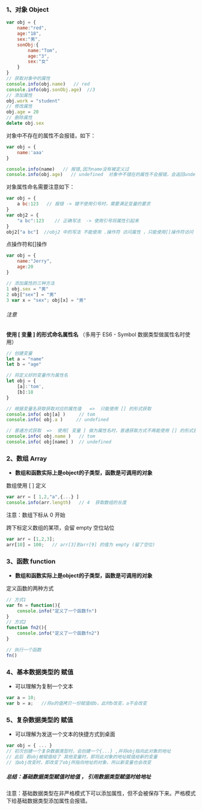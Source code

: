 ### 1、对象 Object

```js
var obj = {
    name:"red",
    age:"18",
    sex:"男",
    sonObj:{
        name:"Tom",
        age:"3",
        sex:"女"
    }
}
// 获取对象中的属性
console.info(obj.name)   // red
console.info(obj.sonObj.age)  //3
// 添加属性
obj.work = "student"
// 修改属性
obj.age = 20
// 删除属性
delete obj.sex
```

对象中不存在的属性不会报错，如下：

```js
var obj = {
	name:'aaa'
}

console.info(name)   // 报错,因为name没有被定义过
console.info(obj.age)   // undefined  对象中不错在的属性不会报错，会返回undefined
```
对象属性命名需要注意如下：

```js
var obj = {
    a bc:123   // 报错 -> 键不使用引号时，需要满足变量的要求 
}
var obj2 = {
	"a bc":123    // 正确写法  -> 使用引号将属性引起来
}
obj2["a bc"]  //obj2 中的写法 不能使用 .操作符 访问属性 ，只能使用[]操作符访问
```

点操作符和[]操作

```js
var obj = {
    name:"Jerry",
    age:20
}

// 添加属性的三种方法
1 obj.sex = "男"
2 obj["sex"] = "男"
3 var x = "sex"; obj[x] = "男"
```

###### 注意

**使用 [ 变量 ] 的形式命名属性名** （多用于 ES6 - Symbol 数据类型做属性名时使用）

```js
// 创建变量
let a = "name"
let b = "age"

// 将定义好的变量作为属性名
let obj = {
    [a]:'tom',
    [b]:18
}

// 根据变量名获取获取对应的属性值   =>  只能使用 [] 的形式获取
console.info( obj[a] )     // tom
console.info( obj.a )     // undefined

// 普通方式获取  =>  使用[ 变量 ] 做为属性名时，普通获取方式不再能使用 [] 的形式获取
console.info( obj.name )   // tom
console.info( obj[name] )  // undefined
```

 

### 2、数组 Array 

- **数组和函数实际上是object的子类型，函数是可调用的对象**

数组使用 [ ] 定义

```js
var arr = [ 1,2,"a",{...} ]
console.info(arr.length)   // 4  获取数组的长度
```

注意：数组下标从 0 开始



跨下标定义数组的某项，会留 empty 空位站位

```js
var arr = [1,2,3];
arr[10] = 100;   // arr[3]到arr[9] 的值为 empty (留了空位)
```

### 3、函数 function

- **数组和函数实际上是object的子类型，函数是可调用的对象**

定义函数的两种方式

```js
// 方式1
var fn = function(){
    console.info("定义了一个函数fn")
}
// 方式2
function fn2(){
    console.info("定义了一个函数fn2")
}

// 执行一个函数
fn()
```

### 4、基本数据类型的 赋值

- 可以理解为复制一个文本

```js
var a = 10;
var b = a;   //将a的值拷贝一份赋值给b，此时b改变，a不会改变
```

### 5、复杂数据类型的 赋值

- 可以理解为发送一个文本的快捷方式到桌面

```js
var obj = { ... }   
// 初次创建一个复杂数据类型时，会创建一个{...} ,并将obj指向此对象的地址
// 此后 若obj被赋值给了 其他变量时，即将此对象的地址赋值给新的变量
// 当obj改变时，即改变了obj所指向地址的对象，所以新变量也会改变
```

##### 总结：基础数据类型赋值时给值 ， 引用数据类型赋值时给地址



注意：基础数据类型在非严格模式下可以添加属性，但不会被保存下来。严格模式下给基础数据类型添加属性会报错。

